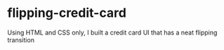 # flipping-credit-card
Using HTML and CSS only, I built a credit card UI that has a neat flipping transition
